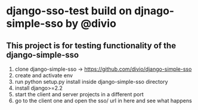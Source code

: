 # django-sso-test build on djnago-simple-sso by @divio 

## This project is for testing functionality of the django-simple-sso 

1. clone django-simple-sso -> https://github.com/divio/django-simple-sso
2. create and activate env 
3. run python setup.py install inside django-simple-sso directory
4. install django>=2.2
5. start the client and server projects in a different port
6. go to the client one and open the sso/ url in here and see what happens
